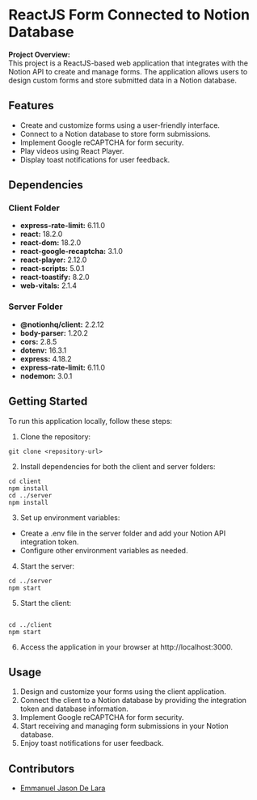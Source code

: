 # ReactJS Form Connected to Notion Database

**Project Overview:**  
This project is a ReactJS-based web application that integrates with the Notion API to create and manage forms. The application allows users to design custom forms and store submitted data in a Notion database.

## Features

- Create and customize forms using a user-friendly interface.
- Connect to a Notion database to store form submissions.
- Implement Google reCAPTCHA for form security.
- Play videos using React Player.
- Display toast notifications for user feedback.

## Dependencies

### Client Folder

- **express-rate-limit:** 6.11.0
- **react:** 18.2.0
- **react-dom:** 18.2.0
- **react-google-recaptcha:** 3.1.0
- **react-player:** 2.12.0
- **react-scripts:** 5.0.1
- **react-toastify:** 8.2.0
- **web-vitals:** 2.1.4

### Server Folder

- **@notionhq/client:** 2.2.12
- **body-parser:** 1.20.2
- **cors:** 2.8.5
- **dotenv:** 16.3.1
- **express:** 4.18.2
- **express-rate-limit:** 6.11.0
- **nodemon:** 3.0.1

## Getting Started

To run this application locally, follow these steps:

1. Clone the repository:

```
git clone <repository-url>

```

2. Install dependencies for both the client and server folders:

```
cd client
npm install
cd ../server
npm install

```

3. Set up environment variables:

- Create a .env file in the server folder and add your Notion API integration token.
- Configure other environment variables as needed.

4. Start the server:

```
cd ../server
npm start

```

5. Start the client:

```

cd ../client
npm start

```

6. Access the application in your browser at http://localhost:3000.

## Usage

1. Design and customize your forms using the client application.
2. Connect the client to a Notion database by providing the integration token and database information.
3. Implement Google reCAPTCHA for form security.
4. Start receiving and managing form submissions in your Notion database.
5. Enjoy toast notifications for user feedback.

## Contributors

- <u>Emmanuel Jason De Lara</u>
